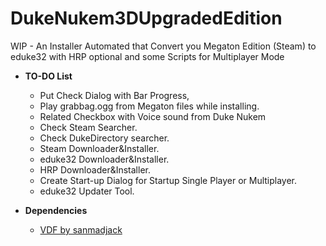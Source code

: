 # DukeNukem3DUpgradedEdition
WIP - An Installer Automated that Convert you Megaton Edition (Steam) to eduke32 with HRP optional and some Scripts for Multiplayer Mode

- **TO-DO List** 

	- Put Check Dialog with Bar Progress, 
   - Play grabbag.ogg from Megaton files while installing. 
   - Related Checkbox with Voice sound from Duke Nukem 
   - Check Steam Searcher. 
   - Check DukeDirectory searcher. 
   - Steam Downloader&Installer. 
   - eduke32 Downloader&Installer. 
   - HRP Downloader&Installer. 
   - Create Start-up Dialog for Startup Single Player or Multiplayer.
   - eduke32 Updater Tool.

- **Dependencies**
	- [VDF by sanmadjack](https://github.com/sanmadjack/VDF)

